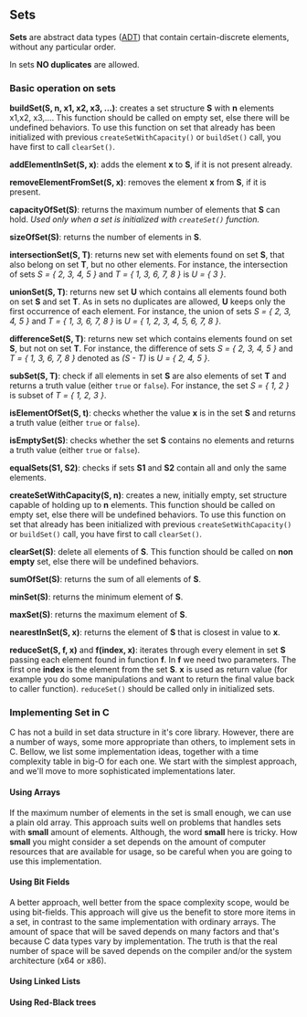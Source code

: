## Sets

**Sets** are abstract data types ([ADT](https://en.wikipedia.org/wiki/Abstract_data_type)) that contain certain-discrete elements, without any particular order. 

In sets **NO duplicates** are allowed.

### Basic operation on sets

**buildSet(S, n, x1, x2, x3, ...)**: creates a set structure **S** with **n** elements x1,x2, x3,…. This function should be called on empty set, else there will be undefined behaviors. To use this function on set that already has been initialized with previous `createSetWithCapacity()` or `buildSet()` call, you have first to call `clearSet()`.

**addElementInSet(S, x)**: adds the element **x** to **S**, if it is not present already.

**removeElementFromSet(S, x)**: removes the element **x** from **S**, if it is present.

**capacityOfSet(S)**: returns the maximum number of elements that **S** can hold. *Used only when a set is initialized with `createSet()` function.*

**sizeOfSet(S)**: returns the number of elements in **S**.

**intersectionSet(S, T)**: returns new set with elements found on set **S**, that also belong on set **T**, but no other elements. For instance, the intersection of sets  *S = { 2, 3, 4, 5 }*  and *T = { 1, 3, 6, 7, 8 }* is *U = { 3 }*.

**unionSet(S, T)**: returns new set **U** which contains all elements found both on set **S** and set **T**. As in sets no duplicates are allowed, **U** keeps only the first occurrence of each element. For instance, the union of sets *S = { 2, 3, 4, 5 }* and *T = { 1, 3, 6, 7, 8 }* is *U = { 1, 2, 3, 4, 5, 6, 7, 8 }*.

**differenceSet(S, T)**: returns new set which contains elements found on set **S**, but not on set **T**. For instance, the difference of sets *S = { 2, 3, 4, 5 }* and *T = { 1, 3, 6, 7, 8 }* denoted as *(S - T)* is *U = { 2, 4, 5 }*.

**subSet(S, T)**: check if all elements in set **S** are also elements of set **T** and returns a truth value (either `true` or `false`). For instance, the set *S = { 1, 2 }* is subset of *T = { 1, 2, 3 }*.

**isElementOfSet(S, t)**: checks whether the value **x** is in the set **S** and returns a truth value (either `true` or `false`).

**isEmptySet(S)**: checks whether the set **S** contains no elements and returns a truth value (either `true` or `false`).

**equalSets(S1, S2)**: checks if sets **S1** and **S2** contain all and only the same elements. 

**createSetWithCapacity(S, n)**: creates a new, initially empty, set structure capable of holding up to **n** elements. This function should be called on empty set, else there will be undefined behaviors. To use this function on set that already has been initialized with previous `createSetWithCapacity()` or `buildSet()` call, you have first to call `clearSet()`.

**clearSet(S)**: delete all elements of **S**. This function should be called on **non empty** set, else there will be undefined behaviors.

**sumOfSet(S)**: returns the sum of all elements of **S**.

**minSet(S)**: returns the minimum element of **S**.

**maxSet(S)**: returns the maximum element of **S**.

**nearestInSet(S, x)**: returns the element of **S** that is closest in value to **x**. 

**reduceSet(S, f, x)** and **f(index, x)**: iterates through every element in set **S** passing each element found in function **f**. In **f** we need two parameters. The first one **index** is the element from the set **S**. **x** is used as return value (for example you do some manipulations and want to return the final value back to caller function). `reduceSet()` should be called only in initialized sets.


### Implementing Set in C

C has not a build in set data structure in it's core library. However, there are a number of ways, some more appropriate than others, to implement sets in C. Bellow, we list some implementation ideas, together with a time complexity table in big-O for each one. We start with the simplest approach, and we'll move to more sophisticated implementations later.

#### Using Arrays

If the maximum number of elements in the set is small enough, we can use a plain old array. This approach suits well on problems that handles sets with **small** amount of elements. Although, the word **small** here is tricky. How **small** you might consider a set depends on the amount of computer resources that are available for usage, so be careful when you are going to use this implementation.

#### Using Bit Fields

A better approach, well better from the space complexity scope, would be using bit-fields. This approach will give us the benefit to store more items in a set, in contrast to the same implementation with ordinary arrays. The amount of space that will be saved depends on many factors and that's because C data types vary by implementation. The truth is that the real number of space will be saved depends on the compiler and/or the system architecture (x64 or x86).

#### Using Linked Lists

#### Using Red-Black trees
